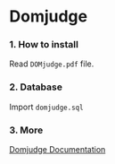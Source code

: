 Domjudge
===========

### 1. How to install
 Read `DOMjudge.pdf` file.

### 2. Database
 Import  `domjudge.sql`

### 3. More
 <a href="https://www.domjudge.org/documentation" target="_blank">Domjudge Documentation</a><br>

